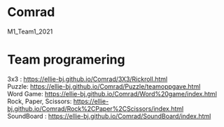 # Comrad
M1_Team1_2021

<h1> Team programering </h1>

<div>

3x3 :  https://ellie-bj.github.io/Comrad/3X3/Rickroll.html
<br>
Puzzle: https://ellie-bj.github.io/Comrad/Puzzle/teamoppgave.html
<br>
Word Game: https://ellie-bj.github.io/Comrad/Word%20game/index.html
<br>
Rock, Paper, Scissors: https://ellie-bj.github.io/Comrad/Rock%2CPaper%2CScissors/index.html
<br>
SoundBoard : https://ellie-bj.github.io/Comrad/SoundBoard/index.html
</div>
